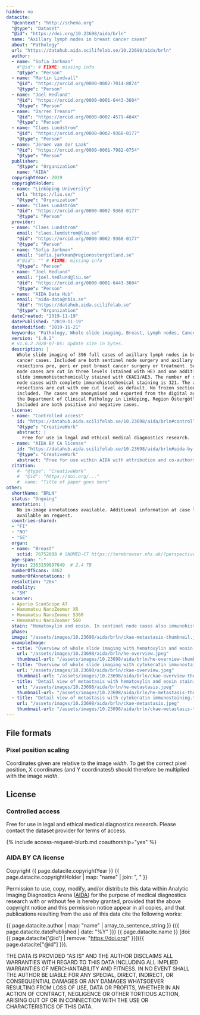 ```yaml
---
hidden: no
datacite:
  "@context": "http://schema.org"
  "@type": "Dataset"
  "@id": "https://doi.org/10.23698/aida/brln"
  name: "Axillary lymph nodes in breast cancer cases"
  about: "Pathology"
  url: "https://datahub.aida.scilifelab.se/10.23698/aida/brln"
  author:
  - name: "Sofia Jarkman"
    #"@id": # FIXME: missing info
    "@type": "Person"
  - name: "Martin Lindvall"
    "@id": "https://orcid.org/0000-0002-7014-8874"
    "@type": "Person"
  - name: "Joel Hedlund"
    "@id": "https://orcid.org/0000-0001-6443-3604"
    "@type": "Person"
  - name: "Darren Treanor"
    "@id": "https://orcid.org/0000-0002-4579-484X"
    "@type": "Person"
  - name: "Claes Lundstrom"
    "@id": "https://orcid.org/0000-0002-9368-0177"
    "@type": "Person"
  - name: "Jeroen van der Laak"
    "@id": "https://orcid.org/0000-0001-7982-0754"
    "@type": "Person"
  publisher:
    "@type": "Organization"
    name: "AIDA"
  copyrightYear: 2019
  copyrightHolder:
  - name: "Linköping University"
    url: "https://liu.se/"
    "@type": "Organization"
  - name: "Claes Lundström"
    "@id": "https://orcid.org/0000-0002-9368-0177"
    "@type": "Person"
  provider:
  - name: "Claes Lundstrom"
    email: "claes.lundstrom@liu.se"
    "@id": "https://orcid.org/0000-0002-9368-0177"
    "@type": "Person"
  - name: "Sofia Jarkman"
    email: "sofia.jarkman@regionostergotland.se"
    #"@id": "" # FIXME: missing info
    "@type": "Person"        
  - name: "Joel Hedlund"
    email: "joel.hedlund@liu.se"
    "@id": "https://orcid.org/0000-0001-6443-3604"
    "@type": "Person"
  - name: "AIDA Data Hub"
    email: "aida-data@nbis.se"
    "@id": "https://datahub.aida.scilifelab.se"
    "@type": "Organization"
  dateCreated: "2019-11-19"
  datePublished: "2019-11-19"
  dateModified: "2019-11-21"
  keywords: "Pathology, Whole slide imaging, Breast, Lymph nodes, Cancer, Sentinel nodes, Immunohistochemical staining, cytokeratin, CKAE1/AE3"
  version: "1.0.2"
  # v1.0.2 2020-07-05: Update size in bytes.
  description: |
    Whole slide imaging of 396 full cases of axillary lymph nodes in breast
    cancer cases. Included are both sentinel node surgery and axillary
    resections pre, peri or post breast cancer surgery or treatment. Sentinel
    node cases are cut in three levels (stained with HE) and one additional
    slide immunohistochemically stained with CKAE1/AE3. The number of sentinel
    node cases with complete immunohistochemical staining is 321. The axillary
    resections are cut with one cut level as default. No frozen sections
    included. The cases are anonymised and exported from the digital archive at
    the Department of Clinical Pathology in Linköping, Region Östergötland.
    Included are both positive and negative cases.
  license:
  - name: "Controlled access"
    id: "https://datahub.aida.scilifelab.se/10.23698/aida/brln#controlled-access"
    "@type": "CreativeWork"
    abstract: |
      Free for use in legal and ethical medical diagnostics research.
  - name: "AIDA BY CA license"
    id: "https://datahub.aida.scilifelab.se/10.23698/aida/brln#aida-by-ca-license"
    "@type": "CreativeWork"
    abstract: "Free for use within AIDA with attribution and co-authorship."
  citation:
    #- "@type": "CreativeWork"
    #  "@id": "https://doi.org/..."
    #  name: "Title of paper goes here"
other:
  shortName: "BRLN"
  status: "Ongoing"
  annotation: |
    No in-image annotations available. Additional information at case level
    available on request.
  countries-shared:
  - "FI"
  - "NO"
  - "SE"
  organ:
  - name: "Breast"
    sctid: 76752008 # SNOMED-CT https://termbrowser.nhs.uk/?perspective=full&conceptId1=%s
  age-span: "-"
  bytes: 2363159897649  # 2.4 TB
  numberOfScans: 4462
  numberOfAnnotations: 0
  resolution: "20x"
  modality:
  - "SM"
  scanner:
  - Aperio ScanScope AT
  - Hamamatsu NanoZoomer XR
  - Hamamatsu NanoZoomer S360
  - Hamamatsu NanoZoomer S60
  stain: "Hematoxylin and eosin. In sentinel node cases also immunohistochemical stain  for cytokeratin AE1/AE3."
  phase:
  image: "/assets/images/10.23698/aida/brln/ckae-metastasis-thumbnail.jpeg"
  exampleImage:
  - title: "Overview of whole slide imaging with hematoxylin and eosin staining."
    url: "/assets/images/10.23698/aida/brln/he-overview.jpeg"
    thumbnail-url: "/assets/images/10.23698/aida/brln/he-overview-thumbnail.jpeg"
  - title: "Overview of whole slide imaging with cytokeratin immunostaining."
    url: "/assets/images/10.23698/aida/brln/ckae-overview.jpeg"
    thumbnail-url: "/assets/images/10.23698/aida/brln/ckae-overview-thumbnail.jpeg"
  - title: "Detail view of metastasis with hematoxylin and eosin staining."
    url: "/assets/images/10.23698/aida/brln/he-metastasis.jpeg"
    thumbnail-url: "/assets/images/10.23698/aida/brln/he-metastasis-thumbnail.jpeg"
  - title: "Detail view of metastasis with cytokeratin immunostaining."
    url: "/assets/images/10.23698/aida/brln/ckae-metastasis.jpeg"
    thumbnail-url: "/assets/images/10.23698/aida/brln/ckae-metastasis-thumbnail.jpeg"
---
```

## File formats
### Pixel position scaling
Coordinates given are relative to the image *width*. To get the correct pixel
position, X coordinates (and Y coordinates!) should therefore be multiplied with
the image *width*.

## License
### Controlled access
Free for use in legal and ethical medical diagnostics research.
Please contact the dataset provider for terms of access.

{% include access-request-blurb.md coauthorship="yes" %}

### AIDA BY CA license
Copyright
{{ page.datacite.copyrightYear }}
{{ page.datacite.copyrightHolder | map: "name" |  join: ", " }}

Permission to use, copy, modify, and/or distribute this data within Analytic
Imaging Diagnostics Arena ([AIDA](https://medtech4health.se/aida)) for the
purpose of medical diagnostics research with or without fee is hereby granted,
provided that the above copyright notice and this permission notice appear in
all copies, and that publications resulting from the use of this data cite the following works:

{{ page.datacite.author | map: "name" | array_to_sentence_string }}
({{ page.datacite.datePublished | date: "%Y" }})
{{ page.datacite.name }}
[doi:{{ page.datacite['@id'] | remove: "https://doi.org/" }}]({{ page.datacite["@id"] }}).

THE DATA IS PROVIDED "AS IS" AND THE AUTHOR DISCLAIMS ALL WARRANTIES WITH REGARD
TO THIS DATA INCLUDING ALL IMPLIED WARRANTIES OF MERCHANTABILITY AND FITNESS. IN
NO EVENT SHALL THE AUTHOR BE LIABLE FOR ANY SPECIAL, DIRECT, INDIRECT, OR
CONSEQUENTIAL DAMAGES OR ANY DAMAGES WHATSOEVER RESULTING FROM LOSS OF USE, DATA
OR PROFITS, WHETHER IN AN ACTION OF CONTRACT, NEGLIGENCE OR OTHER TORTIOUS
ACTION, ARISING OUT OF OR IN CONNECTION WITH THE USE OR CHARACTERISTICS OF THIS
DATA.
